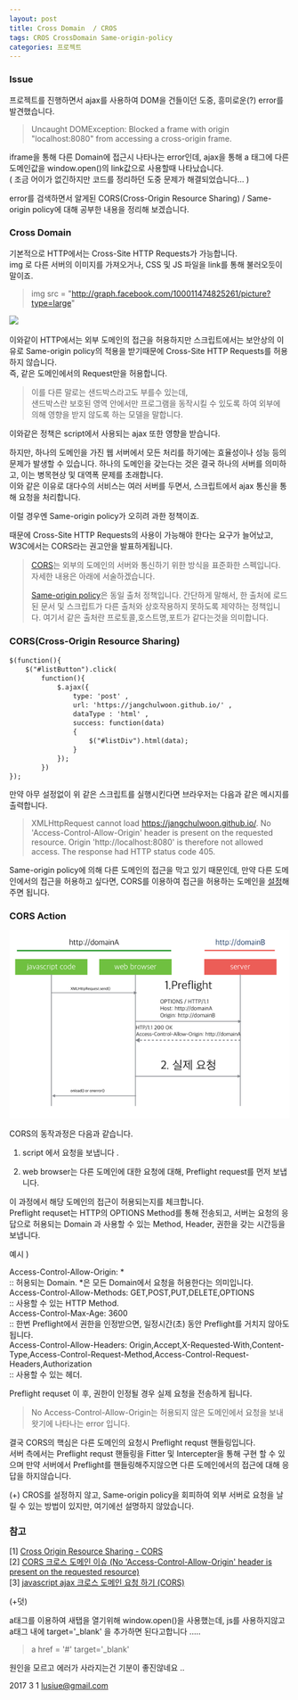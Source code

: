 ```yaml
---
layout: post
title: Cross Domain  / CROS
tags: CROS CrossDomain Same-origin-policy
categories: 프로젝트
---
```

### Issue


프로젝트를 진행하면서 ajax를 사용하여 DOM을 건들이던 도중, 흥미로운(?) error를 발견했습니다. 

> Uncaught DOMException: Blocked a frame with origin "localhost:8080" from accessing a cross-origin frame.
 
iframe을 통해 다른 Domain에 접근시 나타나는 error인데, ajax을 통해 a 태그에 다른 도메인값을 window.open()의 link값으로 사용할때 나타났습니다.   
( 조금 어이가 없긴하지만 코드를 정리하던 도중 문제가 해결되었습니다... )  

error를 검색하면서 알게된 CORS(Cross-Origin Resource Sharing) / Same-origin policy에 대해 공부한 내용을 정리해 보겠습니다.



### Cross Domain 

기본적으로 HTTP에서는 Cross-Site HTTP Requests가 가능합니다.    
img 로 다른 서버의 이미지를 가져오거나, CSS 및 JS 파일을 link를 통해 불러오듯이 말이죠.

 
> img src = "http://graph.facebook.com/100011474825261/picture?type=large"

<img src = "http://graph.facebook.com/100011474825261/picture?type=large">  

이와같이 HTTP에서는 외부 도메인의 접근을 허용하지만 스크립트에서는 보안상의 이유로 Same-origin policy의 적용을 받기때문에 Cross-Site HTTP Requests를 허용하지 않습니다.    
즉,  같은 도메인에서의 Request만을 허용합니다. 
  
> 이를 다른 말로는 샌드박스라고도 부를수 있는데,      
> 샌드박스란 보호된 영역 안에서만 프로그램을 동작시킬 수 있도록 하여 외부에 의해 영향을 받지 않도록 하는 모델을 말합니다.   
 
이와같은 정책은 script에서 사용되는 ajax 또한 영향을 받습니다.   
  
하지만, 하나의 도메인을 가진 웹 서버에서 모든 처리를 하기에는 효율성이나 성능 등의 문제가 발생할 수 있습니다. 하나의 도메인을 갖는다는 것은 결국 하나의 서버를 의미하고, 이는 병목현상 및 대역폭 문제를 초래합니다.    
이와 같은 이유로 대다수의 서비스는 여러 서버를 두면서, 스크립트에서 ajax 통신을 통해 요청을 처리합니다.    

이럴 경우엔 Same-origin policy가 오히려 과한 정책이죠.  

때문에 Cross-Site HTTP Requests의 사용이 가능해야 한다는 요구가 늘어났고, W3C에서는 CORS라는 권고안을 발표하게됩니다. 

>[CORS]('https://developer.mozilla.org/ko/docs/Web/HTTP/Access_control_CORS')는 외부의 도메인의 서버와 통신하기 위한 방식을 표준화한 스펙입니다. 자세한 내용은 아래에 서술하겠습니다.   
>
> [Same-origin policy]('https://developer.mozilla.org/ko/docs/Web/Security/Same-origin_policy')은 동일 출처 정책입니다. 간단하게 말해서, 한 출처에 로드된 문서 및 스크립트가 다른 출처와 상호작용하지 못하도록 제약하는 정책입니다. 
> 여기서 같은 출처란 프로토콜,호스트명,포트가 같다는것을 의미합니다.

    


### CORS(Cross-Origin Resource Sharing)   


	$(function(){
	    $("#listButton").click(
	        function(){
	            $.ajax({
	                type: 'post' ,
	                url: 'https://jangchulwoon.github.io/' ,
	                dataType : 'html' ,
	                success: function(data)
	                {
	                    $("#listDiv").html(data);
	                }
	            });
	        })
	});


만약 아무 설정없이 위 같은 스크립트를 실행시킨다면 브라우저는 다음과 같은 메시지를 출력합니다.   

> XMLHttpRequest cannot load https://jangchulwoon.github.io/. No 'Access-Control-Allow-Origin' header is present on the requested resource. Origin 'http://localhost:8080' is therefore not allowed access. The response had HTTP status code 405.    

Same-origin policy에 의해 다른 도메인의 접근을 막고 있기 때문인데,
만약 다른 도메인에서의 접근을 허용하고 싶다면, CORS를 이용하여 접근을 허용하는 도메인을 [설정]('http://ooz.co.kr/232')해 주면 됩니다.   


### CORS Action    

<img src ="/public/img/cros.png"/>

CORS의 동작과정은 다음과 같습니다.  

1. script 에서 요청을 보냅니다 .  

2. web browser는 다른 도메인에 대한 요청에 대해, Preflight request를 먼저 보냅니다.     

이 과정에서 해당 도메인의 접근이 허용되는지를 체크합니다.   
Preflight requset는 HTTP의 OPTIONS Method를 통해 전송되고, 서버는 요청의 응답으로 허용되는 Domain 과 사용할 수 있는 Method, Header, 권한을 갖는 시간등을 보냅니다.  

예시   ) 

Access-Control-Allow-Origin: *    
:: 허용되는 Domain.  *은 모든 Domain에서 요청을 허용한다는 의미입니다.       
Access-Control-Allow-Methods: GET,POST,PUT,DELETE,OPTIONS   
:: 사용할 수 있는 HTTP Method.     
Access-Control-Max-Age: 3600     
:: 한번 Preflight에서 권한을 인정받으면, 일정시간(초) 동안 Preflight를 거치지 않아도 됩니다.    
Access-Control-Allow-Headers: Origin,Accept,X-Requested-With,Content-Type,Access-Control-Request-Method,Access-Control-Request-Headers,Authorization     
:: 사용할 수 있는 헤더.   
 
Preflight requset 이 후, 권한이 인정될 경우 실제 요청을 전송하게 됩니다.    

>  No Access-Control-Allow-Origin는 허용되지 않은 도메인에서 요청을 보내왓기에 나타나는 error 입니다.  



결국 CORS의 핵심은 다른 도메인의 요청시 Preflight requst 핸들링입니다.    
서버 측에서는 Preflight requst 핸들링을 Fitter 및 Intercepter을 통해 구현 할 수 있으며 만약 서버에서 Preflight를 핸들링해주지않으면 다른 도메인에서의 접근에 대해 응답을 하지않습니다.  

   
(+) CROS를 설정하지 않고, Same-origin policy을 회피하여 외부 서버로 요청을 날릴 수 있는 방법이 있지만, 여기에선 설명하지 않았습니다. 
 
### 참고

[1] [Cross Origin Resource Sharing - CORS](http://hanmomhanda.github.io/2015/07/21/Cross-Origin-Resource-Sharing/)    
[2] [CORS 크로스 도메인 이슈 (No 'Access-Control-Allow-Origin' header is present on the requested resource)](http://ooz.co.kr/232)    
[3] [javascript ajax 크로스 도메인 요청 하기 (CORS)](http://adrenal.tistory.com/16)    
  


(+덧)    

a태그를 이용하여 새탭을 열기위해 window.open()을 사용했는데, js를 사용하지않고
a태그 내에 target='_blank' 을 추가하면 된다고합니다 .....

> a href = '#'  target='_blank' 


원인을 모르고 에러가 사라지는건 기분이 좋진않네요 ..

2017 3 1
lusiue@gmail.com
